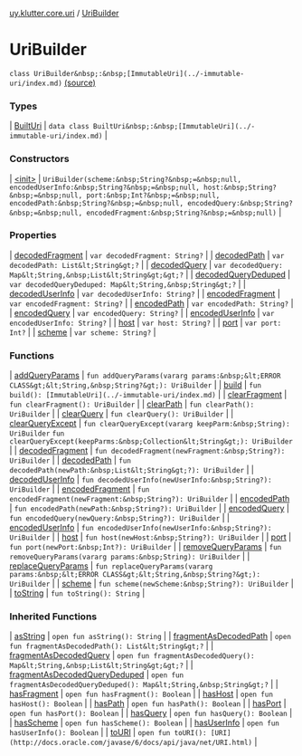 [uy.klutter.core.uri](../index.md) / [UriBuilder](.)


# UriBuilder

`class UriBuilder&nbsp;:&nbsp;[ImmutableUri](../-immutable-uri/index.md)` [(source)](https://github.com/kohesive/klutter/blob/master/core-jdk6/src/main/kotlin/uy/klutter/core/uri/UriBuilder.kt#L72)



### Types


| [BuiltUri](-built-uri/index.md) | `data class BuiltUri&nbsp;:&nbsp;[ImmutableUri](../-immutable-uri/index.md)` |


### Constructors


| [&lt;init&gt;](-init-.md) | `UriBuilder(scheme:&nbsp;String?&nbsp;=&nbsp;null, encodedUserInfo:&nbsp;String?&nbsp;=&nbsp;null, host:&nbsp;String?&nbsp;=&nbsp;null, port:&nbsp;Int?&nbsp;=&nbsp;null, encodedPath:&nbsp;String?&nbsp;=&nbsp;null, encodedQuery:&nbsp;String?&nbsp;=&nbsp;null, encodedFragment:&nbsp;String?&nbsp;=&nbsp;null)` |


### Properties


| [decodedFragment](decoded-fragment.md) | `var decodedFragment: String?` |
| [decodedPath](decoded-path.md) | `var decodedPath: List&lt;String&gt;?` |
| [decodedQuery](decoded-query.md) | `var decodedQuery: Map&lt;String,&nbsp;List&lt;String&gt;&gt;?` |
| [decodedQueryDeduped](decoded-query-deduped.md) | `var decodedQueryDeduped: Map&lt;String,&nbsp;String&gt;?` |
| [decodedUserInfo](decoded-user-info.md) | `var decodedUserInfo: String?` |
| [encodedFragment](encoded-fragment.md) | `var encodedFragment: String?` |
| [encodedPath](encoded-path.md) | `var encodedPath: String?` |
| [encodedQuery](encoded-query.md) | `var encodedQuery: String?` |
| [encodedUserInfo](encoded-user-info.md) | `var encodedUserInfo: String?` |
| [host](host.md) | `var host: String?` |
| [port](port.md) | `var port: Int?` |
| [scheme](scheme.md) | `var scheme: String?` |


### Functions


| [addQueryParams](add-query-params.md) | `fun addQueryParams(vararg params:&nbsp;&lt;ERROR CLASS&gt;&lt;String,&nbsp;String?&gt;): UriBuilder` |
| [build](build.md) | `fun build(): [ImmutableUri](../-immutable-uri/index.md)` |
| [clearFragment](clear-fragment.md) | `fun clearFragment(): UriBuilder` |
| [clearPath](clear-path.md) | `fun clearPath(): UriBuilder` |
| [clearQuery](clear-query.md) | `fun clearQuery(): UriBuilder` |
| [clearQueryExcept](clear-query-except.md) | `fun clearQueryExcept(vararg keepParm:&nbsp;String): UriBuilder`
`fun clearQueryExcept(keepParms:&nbsp;Collection&lt;String&gt;): UriBuilder` |
| [decodedFragment](decoded-fragment.md) | `fun decodedFragment(newFragment:&nbsp;String?): UriBuilder` |
| [decodedPath](decoded-path.md) | `fun decodedPath(newPath:&nbsp;List&lt;String&gt;?): UriBuilder` |
| [decodedUserInfo](decoded-user-info.md) | `fun decodedUserInfo(newUserInfo:&nbsp;String?): UriBuilder` |
| [encodedFragment](encoded-fragment.md) | `fun encodedFragment(newFragment:&nbsp;String?): UriBuilder` |
| [encodedPath](encoded-path.md) | `fun encodedPath(newPath:&nbsp;String?): UriBuilder` |
| [encodedQuery](encoded-query.md) | `fun encodedQuery(newQuery:&nbsp;String?): UriBuilder` |
| [encodedUserInfo](encoded-user-info.md) | `fun encodedUserInfo(newUserInfo:&nbsp;String?): UriBuilder` |
| [host](host.md) | `fun host(newHost:&nbsp;String?): UriBuilder` |
| [port](port.md) | `fun port(newPort:&nbsp;Int?): UriBuilder` |
| [removeQueryParams](remove-query-params.md) | `fun removeQueryParams(vararg params:&nbsp;String): UriBuilder` |
| [replaceQueryParams](replace-query-params.md) | `fun replaceQueryParams(vararg params:&nbsp;&lt;ERROR CLASS&gt;&lt;String,&nbsp;String?&gt;): UriBuilder` |
| [scheme](scheme.md) | `fun scheme(newScheme:&nbsp;String?): UriBuilder` |
| [toString](to-string.md) | `fun toString(): String` |


### Inherited Functions


| [asString](../-immutable-uri/as-string.md) | `open fun asString(): String` |
| [fragmentAsDecodedPath](../-immutable-uri/fragment-as-decoded-path.md) | `open fun fragmentAsDecodedPath(): List&lt;String&gt;?` |
| [fragmentAsDecodedQuery](../-immutable-uri/fragment-as-decoded-query.md) | `open fun fragmentAsDecodedQuery(): Map&lt;String,&nbsp;List&lt;String&gt;&gt;?` |
| [fragmentAsDecodedQueryDeduped](../-immutable-uri/fragment-as-decoded-query-deduped.md) | `open fun fragmentAsDecodedQueryDeduped(): Map&lt;String,&nbsp;String&gt;?` |
| [hasFragment](../-immutable-uri/has-fragment.md) | `open fun hasFragment(): Boolean` |
| [hasHost](../-immutable-uri/has-host.md) | `open fun hasHost(): Boolean` |
| [hasPath](../-immutable-uri/has-path.md) | `open fun hasPath(): Boolean` |
| [hasPort](../-immutable-uri/has-port.md) | `open fun hasPort(): Boolean` |
| [hasQuery](../-immutable-uri/has-query.md) | `open fun hasQuery(): Boolean` |
| [hasScheme](../-immutable-uri/has-scheme.md) | `open fun hasScheme(): Boolean` |
| [hasUserInfo](../-immutable-uri/has-user-info.md) | `open fun hasUserInfo(): Boolean` |
| [toURI](../-immutable-uri/to-u-r-i.md) | `open fun toURI(): [URI](http://docs.oracle.com/javase/6/docs/api/java/net/URI.html)` |

